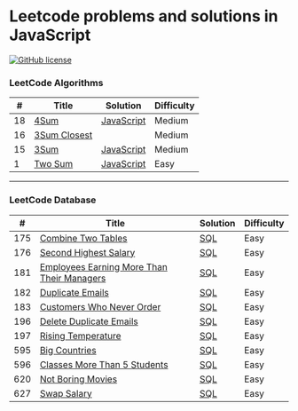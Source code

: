 # Leetcode problems and solutions in JavaScript
[![GitHub license](https://badges.frapsoft.com/os/mit/mit.svg?v=103)](https://github.com/char1eschen/Leetcode/blob/master/LICENSE.md)
### LeetCode Algorithms

| # | Title | Solution | Difficulty |
|---| ----- | -------- | ---------- |
|18|[4Sum](https://leetcode.com/problems/4sum/)| [JavaScript](https://github.com/char1eschen/Leetcode/blob/master/algorithms/4Sum.js)|Medium|
|16|[3Sum Closest](https://leetcode.com/problems/3sum-closest/)| |Medium|
|15|[3Sum](https://leetcode.com/problems/3sum) | [JavaScript](https://github.com/char1eschen/Leetcode/blob/master/algorithms/3Sum.js)|Medium|
|1|[Two Sum](https://leetcode.com/problems/two-sum/)| [JavaScript](https://github.com/char1eschen/Leetcode/blob/master/algorithms/TwoSum.js)|Easy|

- - - 
### LeetCode Database
| # | Title | Solution | Difficulty |
|---| ----- | -------- | ---------- |
|175|[Combine Two Tables](https://leetcode.com/problems/combine-two-tables/)| [SQL](https://github.com/char1eschen/Leetcode/blob/master/database/CombineTwoTables.sql)|Easy|
|176|[Second Highest Salary](https://leetcode.com/problems/second-highest-salary/)| [SQL](https://github.com/char1eschen/Leetcode/blob/master/database/CombineTwoTables.sql)|Easy|
|181|[Employees Earning More Than Their Managers](https://leetcode.com/problems/employees-earning-more-than-their-managers/)| [SQL](https://github.com/char1eschen/Leetcode/blob/master/database/CombineTwoTables.sql)|Easy|
|182|[Duplicate Emails](https://leetcode.com/problems/duplicate-emails)| [SQL](https://github.com/char1eschen/Leetcode/blob/master/database/CombineTwoTables.sql)|Easy|
|183|[Customers Who Never Order](https://leetcode.com/problems/customers-who-never-order)| [SQL](https://github.com/char1eschen/Leetcode/blob/master/database/CombineTwoTables.sql)|Easy|
|196|[Delete Duplicate Emails](https://leetcode.com/problems/delete-duplicate-emails)| [SQL](https://github.com/char1eschen/Leetcode/blob/master/database/CombineTwoTables.sql)|Easy|
|197|[Rising Temperature](https://leetcode.com/problems/rising-temperature)| [SQL](https://github.com/char1eschen/Leetcode/blob/master/database/CombineTwoTables.sql)|Easy|
|595|[Big Countries](https://leetcode.com/problems/big-countries)| [SQL](https://github.com/char1eschen/Leetcode/blob/master/database/CombineTwoTables.sql)|Easy|
|596|[Classes More Than 5 Students](https://leetcode.com/problems/classes-more-than-5-students)| [SQL](https://github.com/char1eschen/Leetcode/blob/master/database/CombineTwoTables.sql)|Easy|
|620|[Not Boring Movies](https://leetcode.com/problems/not-boring-movies)| [SQL](https://github.com/char1eschen/Leetcode/blob/master/database/CombineTwoTables.sql)|Easy|
|627|[Swap Salary](https://leetcode.com/problems/swap-salary)| [SQL](https://github.com/char1eschen/Leetcode/blob/master/database/CombineTwoTables.sql)|Easy|
